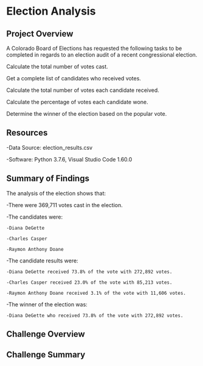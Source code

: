 # Election Analysis

## Project  Overview

A Colorado Board of Elections has requested the following tasks to be completed in regards to an election audit of a recent congressional election.

Calculate the total number of votes cast.

Get a complete list of candidates who received votes.

Calculate the total number of votes each candidate received.

Calculate the percentage of votes each candidate wone.

Determine the winner of the election based on the popular vote.

## Resources

-Data Source: election_results.csv

-Software: Python 3.7.6, Visual Studio Code 1.60.0


## Summary of Findings

The analysis of the election shows that:

-There were 369,711 votes cast in the election.

-The candidates were:

	-Diana DeGette
	
	-Charles Casper
	
	-Raymon Anthony Doane
	
-The candidate results were:

	-Diana DeGette received 73.8% of the vote with 272,892 votes.
	
	-Charles Casper received 23.0% of the vote with 85,213 votes.
	
	-Raymon Anthony Doane received 3.1% of the vote with 11,606 votes.
	
-The winner of the election was:

	-Diana DeGette who received 73.8% of the vote with 272,892 votes.

## Challenge Overview


## Challenge Summary 
